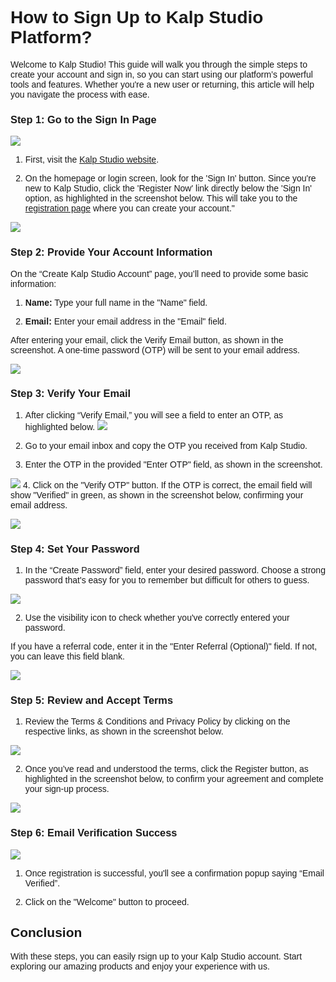<style>  body { font-family: "Source Sans 3", sans-serif!important; }</style>

<link  href="https://fonts.googleapis.com/css2?family=Source+Sans+3:ital,wght@0,200..900;1,200..900&display=swap"  rel="stylesheet">  <link  rel="stylesheet"  href="https://fonts.googleapis.com/icon?family=Material+Icons">

# **How to Sign Up to Kalp Studio Platform?**

Welcome to Kalp Studio! This guide will walk you through the simple steps to create your account and sign in, so you can start using our platform’s powerful tools and features. Whether you're a new user or returning, this article will help you navigate the process with ease.

### **Step 1: Go to the Sign In Page**  

![](https://docs-images-kalp-studio.s3.ap-south-1.amazonaws.com/Kalp+Studio+Stage+articles/How+to+Register+and+Log+In/r1.png)

1.  First, visit the [Kalp Studio website](https://accounts.kalp.studio/sign-up).
    
2.  On the homepage or login screen, look for the 'Sign In' button. Since you're new to Kalp Studio, click the 'Register Now' link directly below the 'Sign In' option, as highlighted in the screenshot below. This will take you to the [registration page](https://accounts.kalp.studio/sign-up) where you can create your account."


![](https://docs-images-kalp-studio.s3.ap-south-1.amazonaws.com/Kalp+Studio+Stage+articles/How+to+Register+and+Log+In/r2.png)


    

### **Step 2: Provide Your Account Information** 

On the “Create Kalp Studio Account” page, you’ll need to provide some basic information:

1.  **Name:** Type your full name in the "Name" field.
    
2.  **Email:** Enter your email address in the "Email" field.
    
After entering your email, click the Verify Email button, as shown in the screenshot. A one-time password (OTP) will be sent to your email address.

![](https://docs-images-kalp-studio.s3.ap-south-1.amazonaws.com/SS+Audit+7/enterOTP.jpg)

### **Step 3: Verify Your Email**

1. After clicking “Verify Email,” you will see a field to enter an OTP, as highlighted below.
![](https://docs-images-kalp-studio.s3.ap-south-1.amazonaws.com/SS+Audit+7/emailverified.jpg)

2. Go to your email inbox and copy the OTP you received from Kalp Studio.

3. Enter the OTP in the provided "Enter OTP" field, as shown in the screenshot.

![](https://docs-images-kalp-studio.s3.ap-south-1.amazonaws.com/SS+Audit+7/enterOTP.jpg)
4. Click on the "Verify OTP" button. If the OTP is correct, the email field will show "Verified" in green, as shown in the screenshot below, confirming your email address.

![](https://docs-images-kalp-studio.s3.ap-south-1.amazonaws.com/SS+Audit+7/verifyOTP.jpg)


### **Step 4: Set Your Password**


1.  In the “Create Password” field, enter your desired password. Choose a strong password that's easy for you to remember but difficult for others to guess.

![](https://docs-images-kalp-studio.s3.ap-south-1.amazonaws.com/SS+Audit+7/password.jpg)
    
2.  Use the visibility icon to check whether you've correctly entered your password.
    

If you have a referral code, enter it in the "Enter Referral (Optional)" field. If not, you can leave this field blank.

![](https://docs-images-kalp-studio.s3.ap-south-1.amazonaws.com/SS+Audit+7/ref.jpg)

### **Step 5: Review and Accept Terms**

1. Review the Terms & Conditions and Privacy Policy by clicking on the respective links, as shown in the screenshot below.

![](https://docs-images-kalp-studio.s3.ap-south-1.amazonaws.com/SS+Audit+7/tnc.jpg)

2. Once you’ve read and understood the terms, click the Register button, as highlighted in the screenshot below, to confirm your agreement and complete your sign-up process.

![](https://docs-images-kalp-studio.s3.ap-south-1.amazonaws.com/Kalp+Studio+Stage+articles/How+to+Register+and+Log+In/r6.png)

### **Step 6: Email Verification Success**

![](https://docs-images-kalp-studio.s3.ap-south-1.amazonaws.com/Kalp+Studio+Stage+articles/How+to+Register+and+Log+In/r7.png)

1.  Once registration is successful, you'll see a confirmation popup saying “Email Verified”.
    
2.  Click on the "Welcome" button to proceed.

    

## **Conclusion**

With these steps, you can easily rsign up to your Kalp Studio account. Start exploring our amazing products and enjoy your experience with us. 